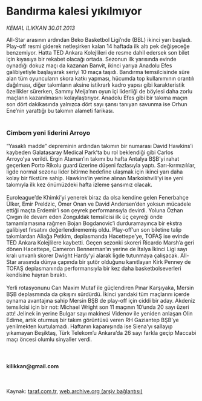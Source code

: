 # Bandırma kalesi yıkılmıyor

*KEMAL ILIKKAN 30.01.2013*

<div class="yazi">All-Star arasının ardından Beko Basketbol Ligi’nde (BBL) ikinci yarı başladı. Play-off resmi giderek netleşirken kalan 14 haftada ilk altı pek değişeceğe benzemiyor. Hatta TED Ankara Kolejlileri de resme dahil edersek son bilet için kıyasıya bir rekabet olacağı ortada. Sezonun ilk yarısında evinde oynadığı dokuz maçı da kazanan Banvit, ikinci yarıya Anadolu Efes galibiyetiyle başlayarak seriyi 10 maça taşıdı. Bandırma temsilcisinde süre alan tüm oyuncuların skora katkı yapması, hücumda top kullanımının orantılı dağılması, diğer takımların aksine istikrarlı kadro yapısı gibi karakteristik özellikler sürerken, Sammy Meija’nın oyun içi liderliği de böylesi daha zorlu maçların kazanılmasını kolaylaştırıyor. Anadolu Efes gibi bir takıma maçın son dört dakikasında yalnızca dört sayı şansı tanıyan savunma ise Orhun Ene’nin yarattığı bu takımın alameti farikası.<br/><br/><h3>Cimbom yeni liderini Arroyo</h3>“Yasaklı madde” depreminin ardından takımın bir numarası David Hawkins’i kaybeden Galatasaray Medical Park’ta bu rol beklendiği gibi Carlos Arroyo’ya verildi. Ergin Ataman’ın takımı bu hafta Antalya BŞB’yi rahat geçerken Porto Rikolu guard üzerine düşeni fazlasıyla yaptı. Sarı-kırmızılılar, ligde normal sezonu lider bitirme hedefine ulaşmak için ikinci yarı daha kolay bir fikstüre sahip. Hawkins’in yerine alınan Markoishvili’yi ise yeni takımıyla ilk kez önümüzdeki hafta izleme şansımız olacak.<br/><br/>Euroleague’de Khimki’yi yenerek biraz da olsa kendine gelen Fenerbahçe Ülker, Emir Preldzic, Ömer Onan ve David Andersen’den yoksun mücadele ettiği maçta Erdemir’i son çeyrek performansıyla devirdi. Yoluna Özhan Çıvgın ile devam eden Zonguldak temsilcisi ilk üç çeyreği önde tamamlamasına rağmen Bojan Bogdanovic’i durduramayınca bir ekstra galibiyet fırsatını değerlendirememiş oldu. Play-off’un son biletine talip takımlardan Aliağa Petkim, deplasmanda Hacettepe’ye, TOFAŞ ise evinde TED Ankara Kolejlilere kaybetti. Geçen sezonki skoreri Ricardo Marsh’a geri dönen Hacettepe, Cameron Bennerman’ın yerine de İtalya İkinci Ligi sayı kralı unvanlı skorer Dwight Hardy’yi alarak ligde tutunmaya çalışacak. All-Star arasında dünya çapında bir şutör olduğunu kanıtlayan Kirk Penney de TOFAŞ deplasmanında performansıyla bir kez daha basketbolseverleri kendisine hayran bıraktı.<br/><br/>Yerli rotasyonunu Can Maxim Mutaf ile güçlendiren Pınar Karşıyaka, Mersin BŞB deplasmında da çıkışını sürdürdü. İkinci yarıdaki tüm maçlarını içerde oynama avantajına sahip Mersin BŞB de play-off için ciddi bir aday. Akdeniz temsilcisi için bir not: Michael Wright son 11 maçının 10’unda 20 sayı üzeri attı! Jelinek in yerine Bulgar sayı makinesi Videnov ile yeniden anlaşan Olin Edirne, artık oturmuş bir takım görüntüsü veren RH Gaziantep BŞB’ye yenilmekten kurtulamadı. Haftanın kapanışında ise Siena’yı sallayıp yıkamayan Beşiktaş, Türk Telekom’u Ankara’da 26 sayı farkla geçip Maccabi maçı öncesi olumlu sinyaller verdi.<br/><br/><br/><h4>kilikkan@gmail.com </h4><br/>
</div>

Kaynak: [taraf.com.tr](http://www.taraf.com.tr/kemal-ilikkan/makale-bandirma-kalesi-yikilmiyor.htm), [web.archive.org (arşiv bağlantısı)](http://web.archive.org/web/20131107122713/http://www.taraf.com.tr/kemal-ilikkan/makale-bandirma-kalesi-yikilmiyor.htm)
